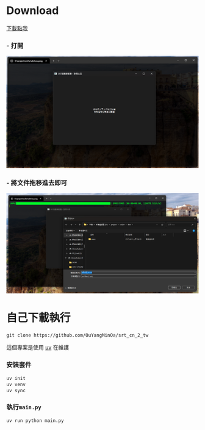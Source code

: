 # Download 

[下載點我](https://github.com/OuYangMinOa/srt_cn_2_tw/releases/tag/v0.0.1)
    
### - 打開
![alt text](image.png)

### - 將文件拖移進去即可
![alt text](image-1.png)


# 自己下載執行

```
git clone https://github.com/OuYangMinOa/srt_cn_2_tw
```

這個專案是使用 [uv](https://github.com/astral-sh/uv) 在維護 

### 安裝套件

```
uv init
uv venv
uv sync
```

### 執行`main.py`
```
uv run python main.py
```
